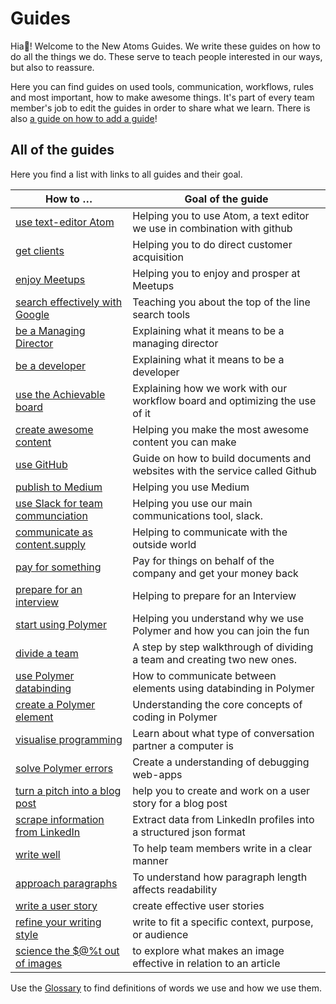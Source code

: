 # Guides

Hia👋! Welcome to the New Atoms Guides. We write these guides on how to do all the things we do. These serve to teach people interested in our ways, but also to reassure.

Here you can find guides on used tools, communication, workflows, rules and most important, how to make awesome things. It's part of every team member's job to edit the guides in order to share what we learn. There is also [a guide on how to add a guide](contributing.md)!

## All of the guides

Here you find a list with links to all guides and their goal.

|How to … |Goal of the guide              |
|--------|-----------------------------|
|[use text-editor Atom](atom-guide)| Helping you to use Atom, a text editor we use in combination with github |
|[get clients](get-clients)| Helping you to do direct customer acquisition |
|[enjoy Meetups](how-to-enjoy-meetups)| Helping you to enjoy and prosper at Meetups |
|[search effectively with Google](google-search-guide)| Teaching you about the top of the line search tools |
|[be a Managing Director](be-a-managing-director) | Explaining what it means to be a managing director |
|[be a developer](how-to-be-a-developer) | Explaining what it means to be a developer |
|[use the Achievable board](board-guide) | Explaining how we work with our workflow board and optimizing the use of it  |
|[create awesome content](board-guide)| Helping you make the most awesome content you can make|
|[use GitHub](github-guide) | Guide on how to build documents and websites with the service called Github |
|[publish to Medium](medium-guide)| Helping you use Medium |
|[use Slack for team communciation](slack-guide) | Helping you use our main communications tool, slack.
|[communicate as content.supply](communication-guide) | Helping to communicate with the outside world
|[pay for something](how-to-pay-for-something) | Pay for things on behalf of the company and get your money back |
|[prepare for an interview](interview-guide) | Helping to prepare for an Interview |
|[start using Polymer](start-using-polymer)| Helping you understand why we use Polymer and how you can join the fun |
|[divide a team](divide-a-team)| A step by step walkthrough of dividing a team and creating two new ones. |
|[use Polymer databinding](databinding) | How to communicate between elements using databinding in Polymer |
|[create a Polymer element](creating-elements) | Understanding the core concepts of coding in Polymer |
|[visualise programming](visualise-programming-guide) | Learn about what type of conversation partner a computer is |
|[solve Polymer errors](fixing-errors) | Create a understanding of debugging web-apps |
|[turn a pitch into a blog post](turn-a-pitch-into-a-publishable-blog-post)| help you to create and work on a user story for a blog post |
|[scrape information from LinkedIn](web-scraping) | Extract data from LinkedIn profiles into a structured json format |
|[write well](writing-guide) | To help team members write in a clear manner |
|[approach paragraphs](paragraph-guide)| To understand how paragraph length affects readability |
|[write a user story](user-story-guide)| create effective user stories |
|[refine your writing style](style-guide)| write to fit a specific context, purpose, or audience  |
|[science the $@%t out of images](effective-image-guide)| to explore what makes an image effective in relation to an article  |

Use the [Glossary](glossary) to find definitions of words we use and how we use them.
